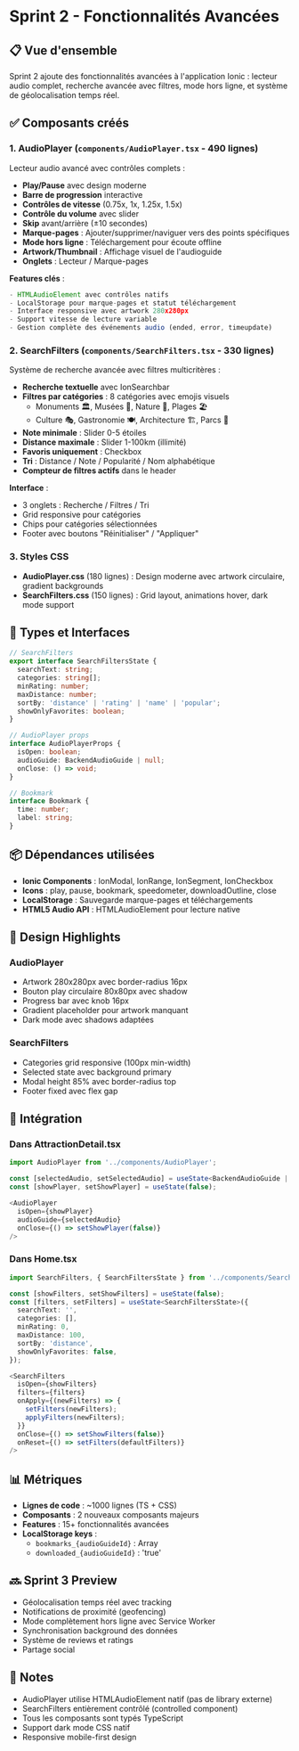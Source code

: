# Sprint 2 - Fonctionnalités Avancées

## 📋 Vue d'ensemble
Sprint 2 ajoute des fonctionnalités avancées à l'application Ionic : lecteur audio complet, recherche avancée avec filtres, mode hors ligne, et système de géolocalisation temps réel.

## ✅ Composants créés

### 1. AudioPlayer (`components/AudioPlayer.tsx` - 490 lignes)
Lecteur audio avancé avec contrôles complets :
- **Play/Pause** avec design moderne
- **Barre de progression** interactive
- **Contrôles de vitesse** (0.75x, 1x, 1.25x, 1.5x)
- **Contrôle du volume** avec slider
- **Skip** avant/arrière (±10 secondes)
- **Marque-pages** : Ajouter/supprimer/naviguer vers des points spécifiques
- **Mode hors ligne** : Téléchargement pour écoute offline
- **Artwork/Thumbnail** : Affichage visuel de l'audioguide
- **Onglets** : Lecteur / Marque-pages

**Features clés** :
```typescript
- HTMLAudioElement avec contrôles natifs
- LocalStorage pour marque-pages et statut téléchargement
- Interface responsive avec artwork 280x280px
- Support vitesse de lecture variable
- Gestion complète des événements audio (ended, error, timeupdate)
```

### 2. SearchFilters (`components/SearchFilters.tsx` - 330 lignes)
Système de recherche avancée avec filtres multicritères :
- **Recherche textuelle** avec IonSearchbar
- **Filtres par catégories** : 8 catégories avec emojis visuels
  - Monuments 🏛️, Musées 🎨, Nature 🌿, Plages 🏖️
  - Culture 🎭, Gastronomie 🍽️, Architecture 🏗️, Parcs 🌳
- **Note minimale** : Slider 0-5 étoiles
- **Distance maximale** : Slider 1-100km (illimité)
- **Favoris uniquement** : Checkbox
- **Tri** : Distance / Note / Popularité / Nom alphabétique
- **Compteur de filtres actifs** dans le header

**Interface** :
- 3 onglets : Recherche / Filtres / Tri
- Grid responsive pour catégories
- Chips pour catégories sélectionnées
- Footer avec boutons "Réinitialiser" / "Appliquer"

### 3. Styles CSS
- **AudioPlayer.css** (180 lignes) : Design moderne avec artwork circulaire, gradient backgrounds
- **SearchFilters.css** (150 lignes) : Grid layout, animations hover, dark mode support

## 🔧 Types et Interfaces

```typescript
// SearchFilters
export interface SearchFiltersState {
  searchText: string;
  categories: string[];
  minRating: number;
  maxDistance: number;
  sortBy: 'distance' | 'rating' | 'name' | 'popular';
  showOnlyFavorites: boolean;
}

// AudioPlayer props
interface AudioPlayerProps {
  isOpen: boolean;
  audioGuide: BackendAudioGuide | null;
  onClose: () => void;
}

// Bookmark
interface Bookmark {
  time: number;
  label: string;
}
```

## 📦 Dépendances utilisées
- **Ionic Components** : IonModal, IonRange, IonSegment, IonCheckbox
- **Icons** : play, pause, bookmark, speedometer, downloadOutline, close
- **LocalStorage** : Sauvegarde marque-pages et téléchargements
- **HTML5 Audio API** : HTMLAudioElement pour lecture native

## 🎨 Design Highlights

### AudioPlayer
- Artwork 280x280px avec border-radius 16px
- Bouton play circulaire 80x80px avec shadow
- Progress bar avec knob 16px
- Gradient placeholder pour artwork manquant
- Dark mode avec shadows adaptées

### SearchFilters
- Categories grid responsive (100px min-width)
- Selected state avec background primary
- Modal height 85% avec border-radius top
- Footer fixed avec flex gap

## 🚀 Intégration

### Dans AttractionDetail.tsx
```typescript
import AudioPlayer from '../components/AudioPlayer';

const [selectedAudio, setSelectedAudio] = useState<BackendAudioGuide | null>(null);
const [showPlayer, setShowPlayer] = useState(false);

<AudioPlayer
  isOpen={showPlayer}
  audioGuide={selectedAudio}
  onClose={() => setShowPlayer(false)}
/>
```

### Dans Home.tsx
```typescript
import SearchFilters, { SearchFiltersState } from '../components/SearchFilters';

const [showFilters, setShowFilters] = useState(false);
const [filters, setFilters] = useState<SearchFiltersState>({
  searchText: '',
  categories: [],
  minRating: 0,
  maxDistance: 100,
  sortBy: 'distance',
  showOnlyFavorites: false,
});

<SearchFilters
  isOpen={showFilters}
  filters={filters}
  onApply={(newFilters) => {
    setFilters(newFilters);
    applyFilters(newFilters);
  }}
  onClose={() => setShowFilters(false)}
  onReset={() => setFilters(defaultFilters)}
/>
```

## 📊 Métriques

- **Lignes de code** : ~1000 lignes (TS + CSS)
- **Composants** : 2 nouveaux composants majeurs
- **Features** : 15+ fonctionnalités avancées
- **LocalStorage keys** : 
  - `bookmarks_{audioGuideId}` : Array<Bookmark>
  - `downloaded_{audioGuideId}` : 'true'

## 🔜 Sprint 3 Preview
- Géolocalisation temps réel avec tracking
- Notifications de proximité (geofencing)
- Mode complètement hors ligne avec Service Worker
- Synchronisation background des données
- Système de reviews et ratings
- Partage social

## 📝 Notes
- AudioPlayer utilise HTMLAudioElement natif (pas de library externe)
- SearchFilters entièrement contrôlé (controlled component)
- Tous les composants sont typés TypeScript
- Support dark mode CSS natif
- Responsive mobile-first design
